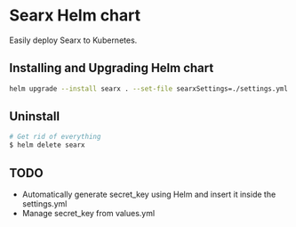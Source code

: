 # Searx Helm chart

Easily deploy Searx to Kubernetes.

## Installing and Upgrading Helm chart

```sh
helm upgrade --install searx . --set-file searxSettings=./settings.yml --set-file filtronRules=./rules.json --set morty.key=xx
```

## Uninstall

```sh
# Get rid of everything
$ helm delete searx

```

## TODO
- Automatically generate secret_key using Helm and insert it inside the settings.yml
- Manage secret_key from values.yml